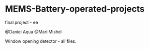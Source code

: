 # MEMS-Battery-operated-projects
final project - ee 

@Daniel Aqua
@Mari Mishel

Window opening detector - all files. 
